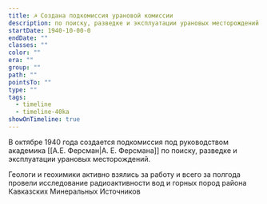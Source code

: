 ```yaml
---
title: ☭ Создана подкомиссия урановой комиссии
description: по поиску, разведке и эксплуатации урановых месторождений
startDate: 1940-10-00-0
endDate: ""
classes: ""
color: ""
era: ""
group: ""
path: ""
pointsTo: ""
type: ""
tags:
  - timeline
  - timeline-40ka
showOnTimeline: true
---
```



В октябре 1940 года создается подкомиссия под руководством академика [[А.Е. Ферсман|А. Е. Ферсмана]] по поиску, разведке и эксплуатации урановых месторождений. 

Геологи и геохимики активно взялись за работу и всего за полгода провели исследование радиоактивности вод и горных пород района Кавказских Минеральных Источников